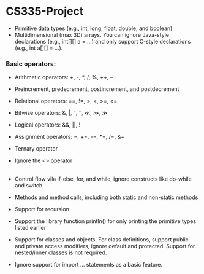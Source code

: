 # CS335-Project

- Primitive data types (e.g., int, long, float, double, and boolean)
- Multidimensional (max 3D) arrays. You can ignore Java-style declarations (e.g., int[][] a
= ...) and only support C-style declarations (e.g., int a[][] = ...).

### Basic operators:

- Arithmetic operators: +, -, *, /, %, ++, –
- Preincrement, predecrement, postincrement, and postdecrement
- Relational operators: ==, !=, >, <, >=, <=
- Bitwise operators: &, |, ˆ, ˜, ≪, ≫, ≫
- Logical operators: &&, ||, !
- Assignment operators: =, +=, -=, *=, /=, &=
- Ternary operator
- Ignore the <> operator<br><br>

- Control flow vila if-else, for, and while, ignore constructs like do-while and switch
- Methods and method calls, including both static and non-static methods
- Support for recursion
- Support the library function println() for only printing the primitive types listed earlier
- Support for classes and objects. For class definitions, support public and private access
modifiers, ignore default and protected. Support for nested/inner classes is not required.
- Ignore support for import ... statements as a basic feature.